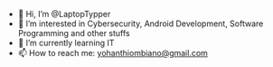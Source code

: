 - 👋 Hi, I’m @LaptopTypper
- 👀 I’m interested in Cybersecurity, Android Development, Software Programming and other stuffs
- 🌱 I’m currently learning IT 
- 📫 How to reach me: yohanthiombiano@gmail.com

<!---
LaptopTypper/LaptopTypper is a ✨ special ✨ repository because its `README.md` (this file) appears on your GitHub profile.
You can click the Preview link to take a look at your changes.
--->
